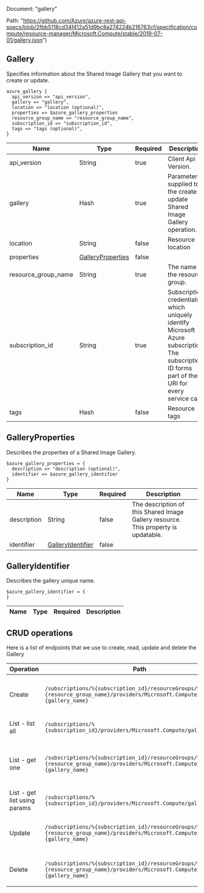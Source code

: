 Document: "gallery"


Path: "https://github.com/Azure/azure-rest-api-specs/blob/2fbb5118cd34f412a51d9bc8a274224b216763cf/specification/compute/resource-manager/Microsoft.Compute/stable/2019-07-01/gallery.json")

## Gallery

Specifies information about the Shared Image Gallery that you want to create or update.

```puppet
azure_gallery {
  api_version => "api_version",
  gallery => "gallery",
  location => "location (optional)",
  properties => $azure_gallery_properties
  resource_group_name => "resource_group_name",
  subscription_id => "subscription_id",
  tags => "tags (optional)",
}
```

| Name        | Type           | Required       | Description       |
| ------------- | ------------- | ------------- | ------------- |
|api_version | String | true | Client Api Version. |
|gallery | Hash | true | Parameters supplied to the create or update Shared Image Gallery operation. |
|location | String | false | Resource location |
|properties | [GalleryProperties](#galleryproperties) | false |  |
|resource_group_name | String | true | The name of the resource group. |
|subscription_id | String | true | Subscription credentials which uniquely identify Microsoft Azure subscription. The subscription ID forms part of the URI for every service call. |
|tags | Hash | false | Resource tags |
        
## GalleryProperties

Describes the properties of a Shared Image Gallery.

```puppet
$azure_gallery_properties = {
  description => "description (optional)",
  identifier => $azure_gallery_identifier
}
```

| Name        | Type           | Required       | Description       |
| ------------- | ------------- | ------------- | ------------- |
|description | String | false | The description of this Shared Image Gallery resource. This property is updatable. |
|identifier | [GalleryIdentifier](#galleryidentifier) | false |  |
        
## GalleryIdentifier

Describes the gallery unique name.

```puppet
$azure_gallery_identifier = {
}
```

| Name        | Type           | Required       | Description       |
| ------------- | ------------- | ------------- | ------------- |



## CRUD operations

Here is a list of endpoints that we use to create, read, update and delete the Gallery

| Operation | Path | Verb | Description | OperationID |
| ------------- | ------------- | ------------- | ------------- | ------------- |
|Create|`/subscriptions/%{subscription_id}/resourceGroups/%{resource_group_name}/providers/Microsoft.Compute/galleries/%{gallery_name}`|Put|Create or update a Shared Image Gallery.|Galleries_CreateOrUpdate|
|List - list all|`/subscriptions/%{subscription_id}/providers/Microsoft.Compute/galleries`|Get|List galleries under a subscription.|Galleries_List|
|List - get one|`/subscriptions/%{subscription_id}/resourceGroups/%{resource_group_name}/providers/Microsoft.Compute/galleries/%{gallery_name}`|Get|Retrieves information about a Shared Image Gallery.|Galleries_Get|
|List - get list using params|`/subscriptions/%{subscription_id}/providers/Microsoft.Compute/galleries`|Get|List galleries under a subscription.|Galleries_List|
|Update|`/subscriptions/%{subscription_id}/resourceGroups/%{resource_group_name}/providers/Microsoft.Compute/galleries/%{gallery_name}`|Put|Create or update a Shared Image Gallery.|Galleries_CreateOrUpdate|
|Delete|`/subscriptions/%{subscription_id}/resourceGroups/%{resource_group_name}/providers/Microsoft.Compute/galleries/%{gallery_name}`|Delete|Delete a Shared Image Gallery.|Galleries_Delete|
